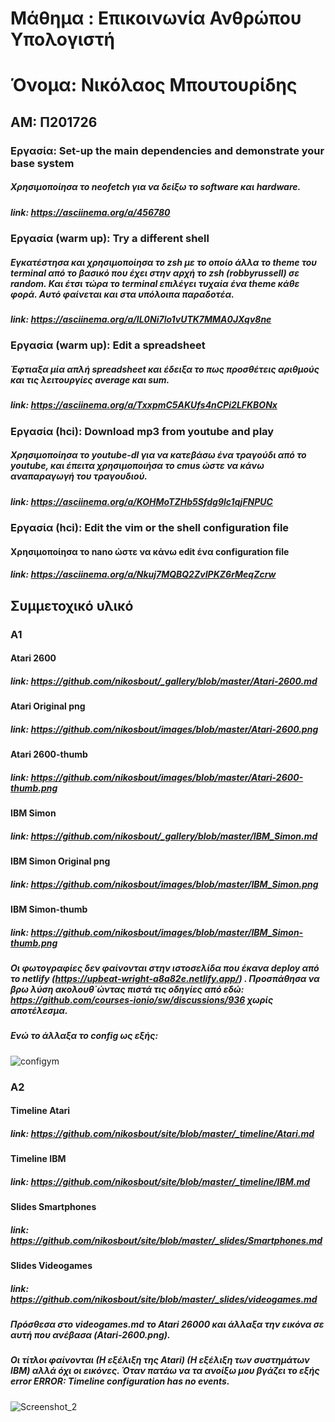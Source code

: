 # Μάθημα : Επικοινωνία Ανθρώπου Υπολογιστή
# Όνομα: Νικόλαος Μπουτουρίδης
## ΑΜ: Π201726


### Εργασία: Set-up the main dependencies and demonstrate your base system

##### Χρησιμοποίησα το neofetch για να δείξω το software και hardware.

##### link: https://asciinema.org/a/456780


### Εργασία (warm up): Try a different shell

##### Εγκατέστησα και χρησιμοποίησα το zsh με το οποίο άλλα το theme του terminal από το βασικό που έχει στην αρχή το zsh (robbyrussell) σε random. Και έτσι τώρα το terminal επιλέγει τυχαία ένα theme κάθε φορά. Αυτό φαίνεται και στα υπόλοιπα παραδοτέα.

##### link: https://asciinema.org/a/IL0Ni7lo1vUTK7MMA0JXqv8ne


### Εργασία (warm up): Edit a spreadsheet

##### Έφτιαξα μία απλή spreadsheet και έδειξα το πως προσθέτεις αριθμούς και τις λειτουργίες average και sum.

##### link: https://asciinema.org/a/TxxpmC5AKUfs4nCPi2LFKBONx


### Εργασία (hci): Download mp3 from youtube and play

##### Χρησιμοποίησα το youtube-dl για να κατεβάσω ένα τραγούδι από το youtube, και έπειτα χρησιμοποιήσα το cmus ώστε να κάνω αναπαραγωγή του τραγουδιού.

##### link: https://asciinema.org/a/KOHMoTZHb5Sfdg9lc1qjFNPUC


### Εργασία (hci): Edit the vim or the shell configuration file

#### Χρησιμοποίησα το nano ώστε να κάνω edit ένα configuration file

##### link: https://asciinema.org/a/Nkuj7MQBQ2ZvIPKZ6rMeqZcrw

## Συμμετοχικό υλικό
### Α1
#### Atari 2600
##### link: https://github.com/nikosbout/_gallery/blob/master/Atari-2600.md
#### Atari Original png
##### link: https://github.com/nikosbout/images/blob/master/Atari-2600.png
#### Atari 2600-thumb
##### link: https://github.com/nikosbout/images/blob/master/Atari-2600-thumb.png
#### IBM Simon
##### link: https://github.com/nikosbout/_gallery/blob/master/IBM_Simon.md
#### IBM Simon Original png
##### link: https://github.com/nikosbout/images/blob/master/IBM_Simon.png
#### IBM Simon-thumb
##### link: https://github.com/nikosbout/images/blob/master/IBM_Simon-thumb.png
##### Οι φωτογραφίες δεν φαίνονται στην ιστοσελίδα που έκανα deploy από το netlify (https://upbeat-wright-a8a82e.netlify.app/) . Προσπάθησα να βρω λύση ακολουθ΄ώντας πιστά τις οδηγίες από εδώ: https://github.com/courses-ionio/sw/discussions/936 χωρίς αποτέλεσμα.
##### Ενώ το άλλαξα το config ως εξής:
![configym](https://user-images.githubusercontent.com/44340598/142688224-1ddee668-30d1-4adb-8373-ca9de6af9791.png)

### A2
#### Timeline Atari
##### link: https://github.com/nikosbout/site/blob/master/_timeline/Atari.md
#### Timeline IBM
##### link: https://github.com/nikosbout/site/blob/master/_timeline/IBM.md
#### Slides Smartphones
##### link: https://github.com/nikosbout/site/blob/master/_slides/Smartphones.md
#### Slides Videogames
##### link: https://github.com/nikosbout/site/blob/master/_slides/videogames.md
##### Πρόσθεσα στο videogames.md το Atari 26000 και άλλαξα την εικόνα σε αυτή που ανέβασα (Atari-2600.png).
##### Οι τίτλοι φαίνονται (Η εξέλιξη της Atari) (Η εξέλιξη των συστημάτων IBM) αλλά όχι οι εικόνες. Όταν πατάω να τα ανοίξω μου βγάζει το εξής error ERROR: Timeline configuration has no events. 
![Screenshot_2](https://user-images.githubusercontent.com/44340598/142688062-e189abfb-9e40-4c0f-a801-b604cef42942.png)

